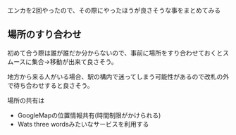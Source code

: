 エンカを2回やったので、その際にやったほうが良さそうな事をまとめてみる

## 場所のすり合わせ
初めて合う際は誰が誰だか分からないので、事前に場所をすり合わせておくとスムースに集合→移動が出来て良さそう。

地方から来る人がいる場合、駅の構内で迷ってしまう可能性があるので改札の外で待ち合わせすると良さそう。

場所の共有は
- GoogleMapの位置情報共有(時間制限がかけられる)
- Wats three wordsみたいなサービスを利用する
